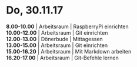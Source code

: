 # Do, 30.11.17
**8.00-10.00** | Arbeitsraum | RaspberryPi einrichten
<br>**10.00-12.00** | Arbeitsraum | Git einrichten
<br>**12.00-13.00** | Dönerbude | Mittagessen
<br>**13.00-15.00** | Arbeitsraum | Git einrichten
<br>**15.00-16.20** | Arbeitsraum | Mit Markdown arbeiten
<br>**16.20-17.00** | Arbeitsraum | Git-Befehle lernen